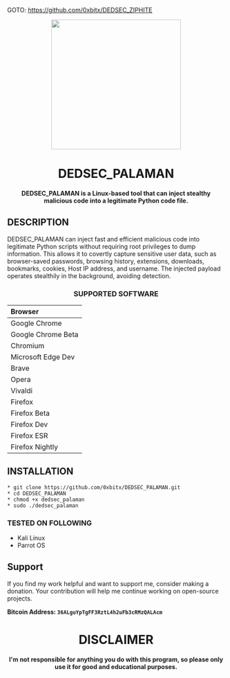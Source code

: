 GOTO: https://github.com/0xbitx/DEDSEC_ZIPHITE

<p align="center">
<img src="https://cdn-icons-png.flaticon.com/512/1750/1750586.png", width="300", height="300">
</p>
<h1 align="center"> DEDSEC_PALAMAN</h1>
<h4 align="center">DEDSEC_PALAMAN is a Linux-based tool that can inject stealthy malicious code into a legitimate Python code file.</h4>

## DESCRIPTION
DEDSEC_PALAMAN can inject fast and efficient malicious code into legitimate Python scripts without requiring root privileges to dump information. This allows it to covertly capture sensitive user data, such as browser-saved passwords, browsing history, extensions, downloads, bookmarks, cookies, Host IP address, and username. The injected payload operates stealthily in the background, avoiding detection.

<h3 align="center"> SUPPORTED SOFTWARE</h3>
<div align="center">
  
| Browser            | 
|:-------------------|
| Google Chrome      | 
| Google Chrome Beta | 
| Chromium           |   
| Microsoft Edge Dev | 
| Brave              | 
| Opera              |
| Vivaldi            |
| Firefox            |
| Firefox Beta       |
| Firefox Dev        |
| Firefox ESR        |
| Firefox Nightly    |

</div>

## INSTALLATION 
    * git clone https://github.com/0xbitx/DEDSEC_PALAMAN.git
    * cd DEDSEC_PALAMAN
    * chmod +x dedsec_palaman
    * sudo ./dedsec_palaman

### TESTED ON FOLLOWING
* Kali Linux 
* Parrot OS 

## Support

If you find my work helpful and want to support me, consider making a donation. Your contribution will help me continue working on open-source projects.

**Bitcoin Address: `36ALguYpTgFF3RztL4h2uFb3cRMzQALAcm`**

<h1 align="center"> DISCLAIMER </h1>

<h4 align="center">I'm not responsible for anything you do with this program, so please only use it for good and educational purposes. </h4>
